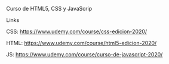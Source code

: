 Curso de HTML5, CSS y JavaScrip

Links 

CSS: https://www.udemy.com/course/css-edicion-2020/

HTML: https://www.udemy.com/course/html5-edicion-2020/

JS: https://www.udemy.com/course/curso-de-javascript-2020/
